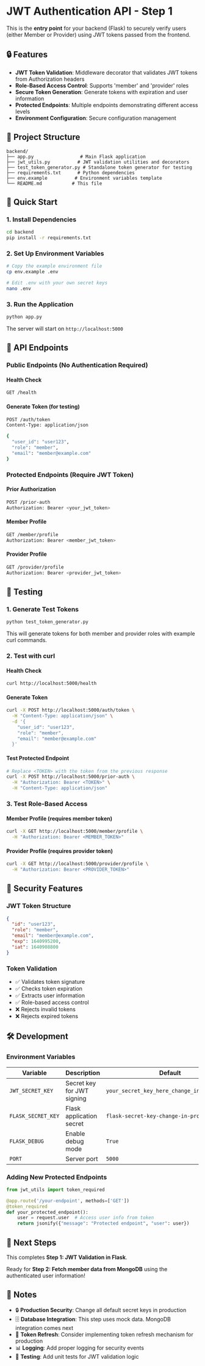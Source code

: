 # JWT Authentication API - Step 1

This is the **entry point** for your backend (Flask) to securely verify users (either Member or Provider) using JWT tokens passed from the frontend.

## 🔒 Features

- **JWT Token Validation**: Middleware decorator that validates JWT tokens from Authorization headers
- **Role-Based Access Control**: Supports 'member' and 'provider' roles
- **Secure Token Generation**: Generate tokens with expiration and user information
- **Protected Endpoints**: Multiple endpoints demonstrating different access levels
- **Environment Configuration**: Secure configuration management

## 📁 Project Structure

```
backend/
├── app.py                 # Main Flask application
├── jwt_utils.py          # JWT validation utilities and decorators
├── test_token_generator.py # Standalone token generator for testing
├── requirements.txt      # Python dependencies
├── env.example          # Environment variables template
└── README.md           # This file
```

## 🚀 Quick Start

### 1. Install Dependencies

```bash
cd backend
pip install -r requirements.txt
```

### 2. Set Up Environment Variables

```bash
# Copy the example environment file
cp env.example .env

# Edit .env with your own secret keys
nano .env
```

### 3. Run the Application

```bash
python app.py
```

The server will start on `http://localhost:5000`

## 🔑 API Endpoints

### Public Endpoints (No Authentication Required)

#### Health Check
```bash
GET /health
```

#### Generate Token (for testing)
```bash
POST /auth/token
Content-Type: application/json

{
  "user_id": "user123",
  "role": "member",
  "email": "member@example.com"
}
```

### Protected Endpoints (Require JWT Token)

#### Prior Authorization
```bash
POST /prior-auth
Authorization: Bearer <your_jwt_token>
```

#### Member Profile
```bash
GET /member/profile
Authorization: Bearer <member_jwt_token>
```

#### Provider Profile
```bash
GET /provider/profile
Authorization: Bearer <provider_jwt_token>
```

## 🧪 Testing

### 1. Generate Test Tokens

```bash
python test_token_generator.py
```

This will generate tokens for both member and provider roles with example curl commands.

### 2. Test with curl

#### Health Check
```bash
curl http://localhost:5000/health
```

#### Generate Token
```bash
curl -X POST http://localhost:5000/auth/token \
  -H "Content-Type: application/json" \
  -d '{
    "user_id": "user123",
    "role": "member",
    "email": "member@example.com"
  }'
```

#### Test Protected Endpoint
```bash
# Replace <TOKEN> with the token from the previous response
curl -X POST http://localhost:5000/prior-auth \
  -H "Authorization: Bearer <TOKEN>" \
  -H "Content-Type: application/json"
```

### 3. Test Role-Based Access

#### Member Profile (requires member token)
```bash
curl -X GET http://localhost:5000/member/profile \
  -H "Authorization: Bearer <MEMBER_TOKEN>"
```

#### Provider Profile (requires provider token)
```bash
curl -X GET http://localhost:5000/provider/profile \
  -H "Authorization: Bearer <PROVIDER_TOKEN>"
```

## 🔐 Security Features

### JWT Token Structure
```json
{
  "id": "user123",
  "role": "member",
  "email": "member@example.com",
  "exp": 1640995200,
  "iat": 1640908800
}
```

### Token Validation
- ✅ Validates token signature
- ✅ Checks token expiration
- ✅ Extracts user information
- ✅ Role-based access control
- ❌ Rejects invalid tokens
- ❌ Rejects expired tokens

## 🛠️ Development

### Environment Variables

| Variable | Description | Default |
|----------|-------------|---------|
| `JWT_SECRET_KEY` | Secret key for JWT signing | `your_secret_key_here_change_in_production` |
| `FLASK_SECRET_KEY` | Flask application secret | `flask-secret-key-change-in-production` |
| `FLASK_DEBUG` | Enable debug mode | `True` |
| `PORT` | Server port | `5000` |

### Adding New Protected Endpoints

```python
from jwt_utils import token_required

@app.route('/your-endpoint', methods=['GET'])
@token_required
def your_protected_endpoint():
    user = request.user  # Access user info from token
    return jsonify({"message": "Protected endpoint", "user": user})
```

## 🔄 Next Steps

This completes **Step 1: JWT Validation in Flask**. 

Ready for **Step 2: Fetch member data from MongoDB** using the authenticated user information!

## 📝 Notes

- 🔒 **Production Security**: Change all default secret keys in production
- 🗄️ **Database Integration**: This step uses mock data. MongoDB integration comes next
- 🔄 **Token Refresh**: Consider implementing token refresh mechanism for production
- 📊 **Logging**: Add proper logging for security events
- 🧪 **Testing**: Add unit tests for JWT validation logic 